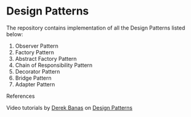 # Design Patterns 

The repository contains implementation of all the Design Patterns listed below:

1. Observer Pattern
2. Factory Pattern
3. Abstract Factory Pattern
4. Chain of Responsibility Pattern
5. Decorator Pattern
6. Bridge Pattern
7. Adapter Pattern


References 

Video tutorials by [Derek Banas](https://www.youtube.com/user/derekbanas) on [Design Patterns](https://www.youtube.com/playlist?list=PLF206E906175C7E07)
